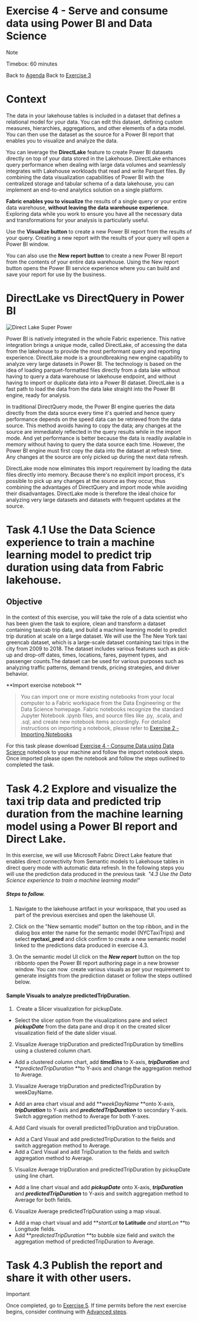 # Exercise 4 - Serve and consume data using Power BI and Data Science 

> [!NOTE]
> Timebox: 60 minutes
> 
> Back to [Agenda](./../README.md#agenda)
> Back to [Exercise 3](./../exercise-3/exercise-3.md)

# Context
The data in your lakehouse tables is included in a dataset that defines a relational model for your data. You can edit this dataset, defining custom measures, hierarchies, aggregations, and other elements of a data model. You can then use the dataset as the source for a Power BI report that enables you to visualize and analyze the data.

You can leverage the **DirectLake** feature to create Power BI datasets directly on top of your data stored in the Lakehouse. DirectLake enhances query performance when dealing with large data volumes and seamlessly integrates with Lakehouse workloads that read and write Parquet files. By combining the data visualization capabilities of Power BI with the centralized storage and tabular schema of a data lakehouse, you can implement an end-to-end analytics solution on a single platform.

**Fabric enables you to visualize** the results of a single query or your entire data warehouse, **without leaving the data warehouse experience**. Exploring data while you work to ensure you have all the necessary data and transformations for your analysis is particularly useful.

Use the **Visualize button** to create a new Power BI report from the results of your query. Creating a new report with the results of your query will open a Power BI window.

You can also use the **New report button** to create a new Power BI report from the contents of your entire data warehouse. Using the New report button opens the Power BI service experience where you can build and save your report for use by the business.

# DirectLake vs DirectQuery in Power BI
![Direct Lake Super Power](https://microsoft.github.io/fabricnotes/images/notes/14-direct-lake.png)

Power BI is natively integrated in the whole Fabric experience. This native integration brings a unique mode, called DirectLake, of accessing the data from the lakehouse to provide the most performant query and reporting experience. DirectLake mode is a groundbreaking new engine capability to analyze very large datasets in Power BI. The technology is based on the idea of loading parquet-formatted files directly from a data lake without having to query a data warehouse or lakehouse endpoint, and without having to import or duplicate data into a Power BI dataset. DirectLake is a fast path to load the data from the data lake straight into the Power BI engine, ready for analysis.

In traditional DirectQuery mode, the Power BI engine queries the data directly from the data source every time it's queried and hence query performance depends on the speed data can be retrieved from the data source. This method avoids having to copy the data; any changes at the source are immediately reflected in the query results while in the import mode. And yet performance is better because the data is readily available in memory without having to query the data source each time. However, the Power BI engine must first copy the data into the dataset at refresh time. Any changes at the source are only picked up during the next data refresh.

DirectLake mode now eliminates this import requirement by loading the data files directly into memory. Because there's no explicit import process, it's possible to pick up any changes at the source as they occur, thus combining the advantages of DirectQuery and import mode while avoiding their disadvantages. DirectLake mode is therefore the ideal choice for analyzing very large datasets and datasets with frequent updates at the source.

# Task 4.1 Use the Data Science experience to train a machine learning model to predict trip duration using data from Fabric lakehouse.
## Objective<p>
In the context of this exercise, you will take the role of a data scientist who has been given the task to explore, clean and transform a dataset containing taxicab trip data, and build a machine learning model to predict trip duration at scale on a large dataset.
We will use the The New York taxi greencab dataset, which is a large-scale dataset containing taxi trips in the city from 2009 to 2018. The dataset includes various features such as pick-up and drop-off dates, times, locations, fares, payment types, and passenger counts.The dataset can be used for various purposes such as analyzing traffic patterns, demand trends, pricing strategies, and driver behavior.

**Import exercise notebook **
> You can import one or more existing notebooks from your local computer to a Fabric workspace from the Data Engineering or the Data Science homepage. Fabric notebooks recognize the standard Jupyter Notebook .ipynb files, and source files like .py, .scala, and .sql, and create new notebook items accordingly. For detailed instructions on importing a notebook, please refer to [Exercise 2 - Importing Notebooks](../exercise-2/exercise-2.md#1-importing-the-notebook)

For this task please download [Exercise 4 - Consume Data using Data Science](Exercise%204%20-%20Consume%20Data%20using%20Data%20Science.ipynb) notebook to your machine and follow the import notebook steps. Once imported please open the notebook and follow the steps outlined to completed the task.

# Task 4.2 Explore and visualize the taxi trip data and predicted trip duration from the machine learning model using a Power BI report and Direct Lake.

In this exercise, we will use Microsoft Fabric Direct Lake feature that enables direct connectivity from Semantic models to Lakehouse tables in direct query mode with automatic data refresh. In the following steps you will use the prediction data produced in the previous task  *"4.3 Use the Data Science experience to train a machine learning model"*
##### Steps to follow.

1. Navigate to the lakehouse artifact in your workspace, that you used as part of the previous exercises and open the lakehouse UI.

2. Click on the "New semantic model" button on the top ribbon, and in the dialog box enter the name for the semantic model (NYCTaxiTrips) and select **nyctaxi_pred** and click confirm to create a new semantic model linked to the predictions data produced in exercise 4.3.

3. On the semantic model UI click on the ***New report*** button on the top ribbonto open the Power BI report authoring page in a new browser window.
You can now  create various visuals as per your requirement to generate insights from the prediction dataset or follow the steps outlined below.

#### Sample Visuals to analyze predictedTripDuration.

1.  Create a Slicer visualization for pickupDate.
  - Select the slicer option from the visualizations pane and select ***pickupDate*** from the data pane and drop it on the created slicer visualization field of the date slider visual.

2. Visualize Average tripDuration and predictedTripDuration by timeBins using a clustered column chart.
  - Add a clustered column chart, add ***timeBins*** to X-axis, ***tripDuration*** and ***predictedTripDuration* **to Y-axis and change the aggregation method to Average.

3. Visualize Average tripDuration and predictedTripDuration by weekDayName.
  - Add an area chart visual and add ***weekDayName* **onto X-axis, ***tripDuration*** to Y-axis and ***predictedTripDuration*** to secondary Y-axis. Switch aggregation method to Average for both Y-axes.

4. Add Card visuals for overall predictedTripDuration and tripDuration.
  - Add a Card Visual and add predictedTripDuration to the fields and switch aggregation method to Average.
  - Add a Card Visual and add TripDuration to the fields and switch aggregation method to Average.

5. Visualize Average tripDuration and predictedTripDuration by pickupDate using line chart.
  - Add a line chart visual and add ***pickupDate*** onto X-axis, ***tripDuration*** and ***predictedTripDuration*** to Y-axis and switch aggregation method to Average for both fields.

6. Visualize Average predictedTripDuration using a map visual.
  - Add a map chart visual and add ***startLat* **to Latitude** *and startLon* **to Longitude fields.
  - Add ***predictedTripDuration* **to bubble size field and switch the aggregation method of predictedTripDuration to Average.

# Task 4.3 Publish the report and share it with other users. 


> [!IMPORTANT]
> Once completed, go to [Exercise 5](./../exercise-5/exercise-5.md). If time permits before the next exercise begins, consider continuing with [Advanced steps](./../extra/extra.md).
